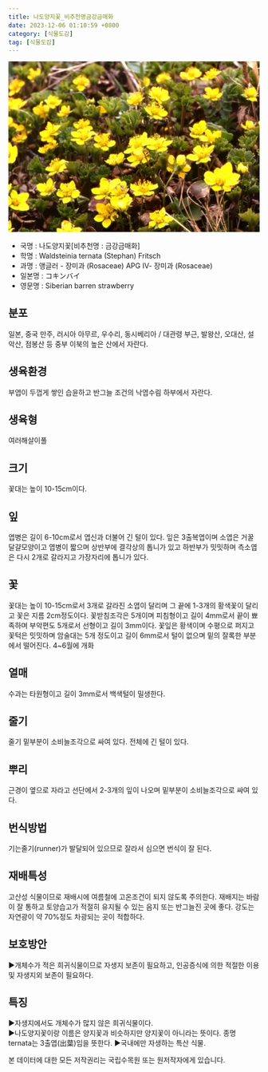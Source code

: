 ```yaml
---
title: 나도양지꽃_비추천명금강금매화
date: 2023-12-06 01:10:59 +0800
category: [식물도감]
tag: [식물도감]
---
```




![나도양지꽃[비추천명 : 금강금매화]](/assets/img/fileUpload/plants/basic/Rosaceae/Waldsteinia/13468/1_th2.JPG)
- 국명 : 나도양지꽃[비추천명 : 금강금매화]
- 학명 : Waldsteinia ternata (Stephan) Fritsch
- 과명 : 앵글러 - 장미과 (Rosaceae) APG Ⅳ- 장미과 (Rosaceae)
- 일본명 : コキンバイ
- 영문명 : Siberian barren strawberry


## 분포
일본, 중국 만주, 러시아 아무르, 우수리, 동시베리아 / 대관령 부근, 발왕산, 오대산, 설악산, 점봉산 등 중부 이북의 높은 산에서 자란다.
## 생육환경
부엽이 두껍게 쌓인 습윤하고 반그늘 조건의 낙엽수림 하부에서 자란다.
## 생육형
여러해살이풀
## 크기
꽃대는 높이 10-15cm이다.
## 잎
엽병은 길이 6-10cm로서 엽신과 더불어 긴 털이 있다. 잎은 3출복엽이며 소엽은 거꿀달걀모양이고 엽병이 짧으며 상반부에 결각상의 톱니가 있고 하반부가 밋밋하며 측소엽은 다시 2개로 갈라지고 가장자리에 톱니가 있다.
## 꽃
꽃대는 높이 10-15cm로서 3개로 갈라진 소엽이 달리며 그 끝에 1-3개의 황색꽃이 달리고 꽃은 지름 2cm정도이다. 꽃받침조각은 5개이며 피침형이고 길이 4mm로서 끝이 뾰족하며 부악편도 5개로서 선형이고 길이 3mm이다. 꽃잎은 황색이며 수평으로 퍼지고 꽃턱은 밋밋하며 암술대는 5개 정도이고 길이 6mm로서 털이 없으며 밑의 잘록한 부분에서 떨어진다. 4~6월에 개화 
## 열매
수과는 타원형이고 길이 3mm로서 백색털이 밀생한다.
## 줄기
줄기 밑부분이 소비늘조각으로 싸여 있다. 전체에 긴 털이 있다.
## 뿌리
근경이 옆으로 자라고 선단에서 2-3개의 잎이 나오며 밑부분이 소비늘조각으로 싸여 있다.
## 번식방법
기는줄기(runner)가 발달되어 있으므로 잘라서 심으면 번식이 잘 된다.
## 재배특성
고산성 식물이므로 재배시에 여름철에 고온조건이 되지 않도록 주의한다. 재배지는 바람이 잘 통하고 토양습고가 적절히 유지될 수 있는 음지 또는 반그늘진 곳에 좋다. 강도는 자연광이 약 70%정도 차광되는 곳이 적합하다.
## 보호방안
▶개체수가 적은 희귀식물이므로 자생지 보존이 필요하고, 인공증식에 의한 적절한 이용 및 자생지외 보존이 필요하다.
## 특징
▶자생지에서도 개체수가 많지 않은 희귀식물이다.  
▶나도양지꽃이랑 이름은 양지꽃과 비슷하지만 양지꽃이 아니라는 뜻이다. 종명 ternata는 3출엽(出葉)임을 뜻한다.
▶국내에만 자생하는 특산 식물.






본 데이터에 대한 모든 저작권리는 국립수목원 또는 원저작자에게 있습니다.
